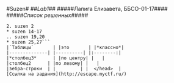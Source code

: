 #Suzen#
##*Lab1*##
#####Лапига Елизавета, ББСО-01-17####
#####_Список решенных_#####
```1. suzen 1
2. suzen 2
* suzen 14-17
.. suzen 19,20
* suzen 25,27```
|`Таблицы`       | |это       | |*классно*|
|--------------| |----------| |:--------:|
|*столбец3*      | |по центру| |   |
|столбец2      | |по левому| |   |
|зебра-строки  | |         | |  </head>  |
[Ссылка на задания](http://escape.myctf.ru/)

